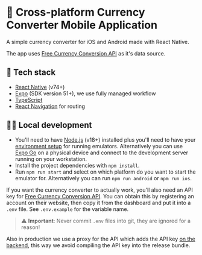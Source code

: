 # 🤑 Cross-platform Currency Converter Mobile Application

A simple currency converter for iOS and Android made with React Native.

The app uses [Free Currency Conversion API](https://freecurrencyapi.com/) as it's data source.

## 🍔 Tech stack

- [React Native](https://reactnative.dev/) (v74+)
- [Expo](https://expo.dev/) (SDK version 51+), we use fully managed workflow
- [TypeScript](https://www.typescriptlang.org/)
- [React Navigation](https://reactnavigation.org/) for routing

## 👷‍♀️ Local development

- You'll need to have [Node.js](https://nodejs.org/en) (v18+) installed plus you'll need to have your [environment setup](https://reactnative.dev/docs/set-up-your-environment) for running emulators. Alternatively you can use [Expo Go](https://expo.dev/go) on a physical device and connect to the development server running on your workstation.
- Install the project dependencies with `npm install`.
- Run `npm run start` and select on which platform do you want to start the emulator for. Alternatively you can run `npm run android` or `npm run ios`.

If you want the currency converter to actually work, you'll also need an API key for [Free Currency Conversion API](https://freecurrencyapi.com/). You can obtain this by registering an account on their website, then copy it from the dashboard and put it into a `.env` file. See `.env.example` for the variable name.

> ⚠️ **Important**: Never commit `.env` files into git, they are ignored for a reason!

Also in production we use a proxy for the API which adds the API key [on the backend](https://reactnative.dev/docs/security#storing-sensitive-info), this way we avoid compiling the API key into the release bundle.
